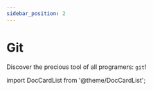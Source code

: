 ```yaml
---
sidebar_position: 2
---
```


# Git

Discover the precious tool of all programers: `git`!

import DocCardList from '@theme/DocCardList';

<DocCardList />
